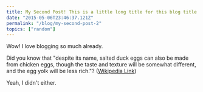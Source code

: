 ```yaml
---
title: My Second Post! This is a little long title for this blog title
date: "2015-05-06T23:46:37.121Z"
permalink: "/blog/my-second-post-2"
topics: ["random"]
---
```


Wow! I love blogging so much already.

Did you know that "despite its name, salted duck eggs can also be made from
chicken eggs, though the taste and texture will be somewhat different, and the
egg yolk will be less rich."?
([Wikipedia Link](https://en.wikipedia.org/wiki/Salted_duck_egg))

Yeah, I didn't either.
